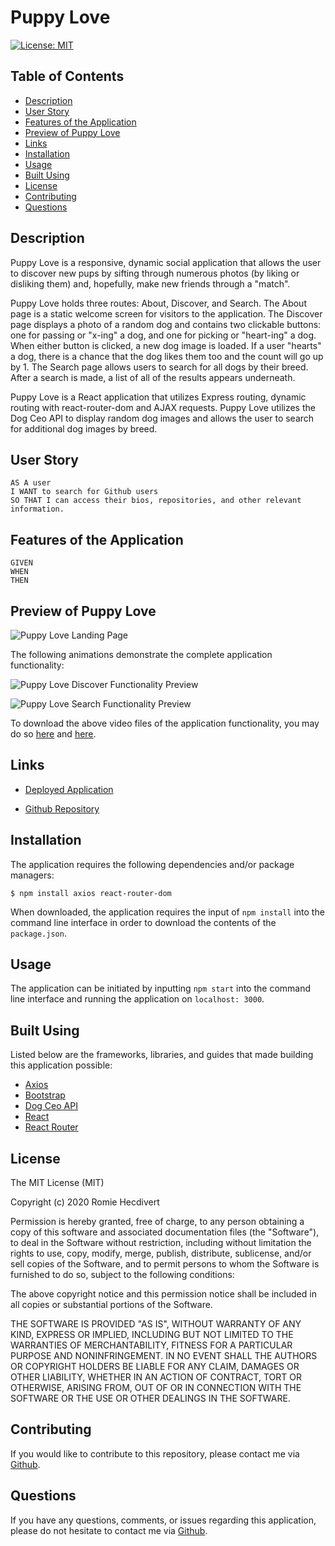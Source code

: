 # Puppy Love

[![License: MIT](https://img.shields.io/badge/License-MIT-yellow.svg)](https://opensource.org/licenses/MIT)

## Table of Contents

- [Description](#description)
- [User Story](#user-story)
- [Features of the Application](#features-of-the-application)
- [Preview of Puppy Love](#preview-of-puppy-love)
- [Links](#links)
- [Installation](#installation)
- [Usage](#usage)
- [Built Using](#built-using)
- [License](#license)
- [Contributing](#contributing)
- [Questions](#questions)

## Description

Puppy Love is a responsive, dynamic social application that allows the user to discover new pups by sifting through numerous photos (by liking or disliking them) and, hopefully, make new friends through a "match".

Puppy Love holds three routes: About, Discover, and Search. The About page is a static welcome screen for visitors to the application. The Discover page displays a photo of a random dog and contains two clickable buttons: one for passing or "x-ing" a dog, and one for picking or "heart-ing" a dog. When either button is clicked, a new dog image is loaded. If a user "hearts" a dog, there is a chance that the dog likes them too and the count will go up by 1. The Search page allows users to search for all dogs by their breed. After a search is made, a list of all of the results appears underneath.

Puppy Love is a React application that utilizes Express routing, dynamic routing with react-router-dom and AJAX requests. Puppy Love utilizes the Dog Ceo API to display random dog images and allows the user to search for additional dog images by breed.

## User Story

```
AS A user
I WANT to search for Github users
SO THAT I can access their bios, repositories, and other relevant information.
```

## Features of the Application

```
GIVEN
WHEN
THEN
```

## Preview of Puppy Love

![Puppy Love Landing Page]()

The following animations demonstrate the complete application functionality:

![Puppy Love Discover Functionality Preview]()

![Puppy Love Search Functionality Preview]()

To download the above video files of the application functionality, you may do so [here]() and [here]().

## Links

- [Deployed Application]()

- [Github Repository](https://github.com/rh9891/PuppyLove)

## Installation

The application requires the following dependencies and/or package managers:

```
$ npm install axios react-router-dom
```

When downloaded, the application requires the input of `npm install` into the command line interface in order to download the contents of the `package.json`.

## Usage

The application can be initiated by inputting `npm start` into the command line interface and running the application on `localhost: 3000`.

## Built Using

Listed below are the frameworks, libraries, and guides that made building this application possible:

- [Axios](https://github.com/mzabriskie/axios)
- [Bootstrap](https://getbootstrap.com/docs/4.5/getting-started/introduction/)
- [Dog Ceo API](https://dog.ceo/dog-api/)
- [React](https://reactjs.org/docs/getting-started.html)
- [React Router](https://reacttraining.com/react-router/web/guides/philosophy)

## License

The MIT License (MIT)

Copyright (c) 2020 Romie Hecdivert

Permission is hereby granted, free of charge, to any person obtaining a copy of this software and associated documentation files (the "Software"), to deal in the Software without restriction, including without limitation the rights to use, copy, modify, merge, publish, distribute, sublicense, and/or sell copies of the Software, and to permit persons to whom the Software is furnished to do so, subject to the following conditions:

The above copyright notice and this permission notice shall be included in all copies or substantial portions of the Software.

THE SOFTWARE IS PROVIDED "AS IS", WITHOUT WARRANTY OF ANY KIND, EXPRESS OR IMPLIED, INCLUDING BUT NOT LIMITED TO THE WARRANTIES OF MERCHANTABILITY, FITNESS FOR A PARTICULAR PURPOSE AND NONINFRINGEMENT. IN NO EVENT SHALL THE AUTHORS OR COPYRIGHT HOLDERS BE LIABLE FOR ANY CLAIM, DAMAGES OR OTHER LIABILITY, WHETHER IN AN ACTION OF CONTRACT, TORT OR OTHERWISE, ARISING FROM, OUT OF OR IN CONNECTION WITH THE SOFTWARE OR THE USE OR OTHER DEALINGS IN THE SOFTWARE.

## Contributing

If you would like to contribute to this repository, please contact me via [Github](https://github.com/rh9891).

## Questions

If you have any questions, comments, or issues regarding this application, please do not hesitate to contact me via [Github](https://github.com/rh9891).

